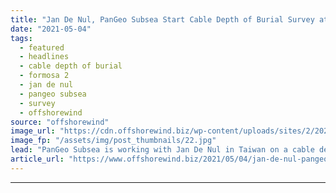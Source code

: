 ```yaml
---
title: "Jan De Nul, PanGeo Subsea Start Cable Depth of Burial Survey at Formosa 2"
date: "2021-05-04"
tags: 
  - featured
  - headlines
  - cable depth of burial
  - formosa 2
  - jan de nul
  - pangeo subsea
  - survey
  - offshorewind
source: "offshorewind"
image_url: "https://cdn.offshorewind.biz/wp-content/uploads/sites/2/2021/05/04105002/PanGeo-Subsea-Sub-Bottom-Imager.jpg"
image_fp: "/assets/img/post_thumbnails/22.jpg"
lead: "PanGeo Subsea is working with Jan De Nul in Taiwan on a cable depth"
article_url: "https://www.offshorewind.biz/2021/05/04/jan-de-nul-pangeo-subsea-start-cable-depth-of-burial-survey-at-formosa-2/"
---
```


---
